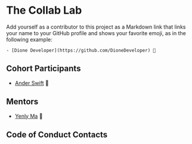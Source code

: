 # The Collab Lab

Add yourself as a contributor to this project as a Markdown link that links your name to your GitHub profile and shows your favorite emoji, as in the following example:

```
- [Dione Developer](https://github.com/DioneDeveloper) 💅
```

## Cohort Participants

- [Ander Swift](https://github.com/anderswift) 🐙

## Mentors

- [Yenly Ma](https://github.com/yenly) 🍄

## Code of Conduct Contacts
